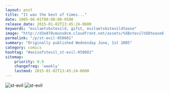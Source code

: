 ```yaml
---
layout: post
title: "It was the best of times..."
date: 2005-06-01T00:00:00-0500
release_date: 2015-01-02T13:45:24-0600
keywords: "evilaetsbstevild, gifst, evilaetsbstevildtease"
image: "http://d3e878vmunx8cm.cloudfront.net/assets/%5Bstevil%5Dtease6-01-05.gif"
permalink: "/p/st-evil-050601"
summary: "Originally published Wednesday June, 1st 2005"
category: comics
hashtag: "#axisofstevil_st-evil-050601"
sitemap:
    priority: 0.9
    changefreq: 'weekly'
    lastmod: 2015-01-02T13:45:24-0600
---
```


![st-evil](http://d3e878vmunx8cm.cloudfront.net/assets/%5Bstevil%5Dtease6-01-05.gif)
![st-evil](http://d3e878vmunx8cm.cloudfront.net/assets/%5Bstevil%5D06-01-05.gif)
